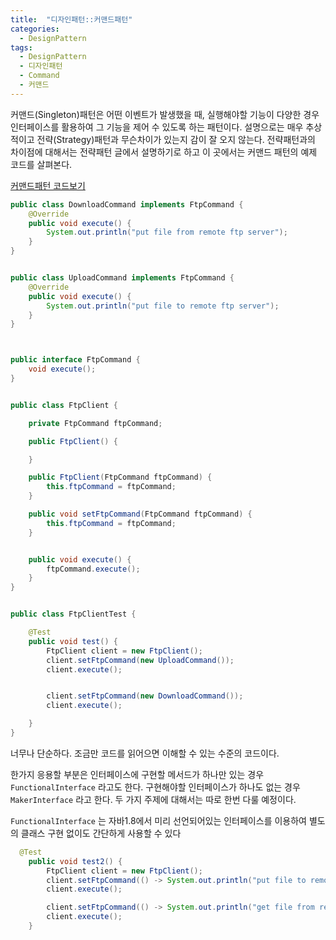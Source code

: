 ```yaml
---
title:  "디자인패턴::커맨드패턴"
categories:
  - DesignPattern
tags:
  - DesignPattern
  - 디자인패턴
  - Command
  - 커맨드
---
```


커맨드(Singleton)패턴은 어떤 이벤트가 발생했을 때, 실행해야할 기능이 다양한 경우 인터페이스를 활용하여
그 기능을 제어 수 있도록 하는 패턴이다.
설명으로는 매우 추상적이고 전략(Strategy)패턴과 무슨차이가 있는지 감이 잘 오지 않는다.
전략패턴과의 차이점에 대해서는 전략패턴 글에서 설명하기로 하고
이 곳에서는 커맨드 패턴의 예제 코드를 살펴본다.

[커맨드패턴 코드보기](https://github.com/yuripapago/cote/tree/master/src/main/java/yuripapago/designpattern/command)

```java
public class DownloadCommand implements FtpCommand {
    @Override
    public void execute() {
        System.out.println("put file from remote ftp server");
    }
}


public class UploadCommand implements FtpCommand {
    @Override
    public void execute() {
        System.out.println("put file to remote ftp server");
    }
}



public interface FtpCommand {
    void execute();
}


public class FtpClient {

    private FtpCommand ftpCommand;

    public FtpClient() {

    }

    public FtpClient(FtpCommand ftpCommand) {
        this.ftpCommand = ftpCommand;
    }

    public void setFtpCommand(FtpCommand ftpCommand) {
        this.ftpCommand = ftpCommand;
    }


    public void execute() {
        ftpCommand.execute();
    }
}

```
```java

public class FtpClientTest {

    @Test
    public void test() {
        FtpClient client = new FtpClient();
        client.setFtpCommand(new UploadCommand());
        client.execute();


        client.setFtpCommand(new DownloadCommand());
        client.execute();

    }
}
```
너무나 단순하다. 조금만 코드를 읽어으면 이해할 수 있는 수준의 코드이다.

한가지 응용할 부분은 인터페이스에 구현할 메서드가 하나만 있는 경우 `FunctionalInterface` 라고도 한다.
구현해야할 인터페이스가 하나도 없는 경우 `MakerInterface` 라고 한다.
두 가지 주제에 대해서는 따로 한번 다룰 예정이다.

`FunctionalInterface` 는 자바1.8에서 미리 선언되어있는 인터페이스를 이용하여 별도의 클래스 구현 없이도 간단하게 사용할 수 있다
```java
  @Test
    public void test2() {
        FtpClient client = new FtpClient();
        client.setFtpCommand(() -> System.out.println("put file to remote ftp server"));
        client.execute();

        client.setFtpCommand(() -> System.out.println("get file from remote ftp server"));
        client.execute();
    }
```
